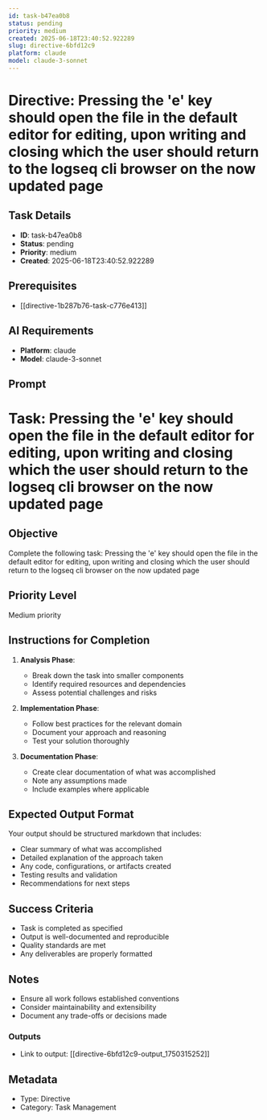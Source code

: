 ```yaml
---
id: task-b47ea0b8
status: pending
priority: medium
created: 2025-06-18T23:40:52.922289
slug: directive-6bfd12c9
platform: claude
model: claude-3-sonnet
---
```


# Directive: Pressing the &#x27;e&#x27; key should open the file in the default editor for editing, upon writing and closing which the user should return to the logseq cli browser on the now updated page

## Task Details
- **ID**: task-b47ea0b8
- **Status**: pending
- **Priority**: medium
- **Created**: 2025-06-18T23:40:52.922289

## Prerequisites
- [[directive-1b287b76-task-c776e413]]

## AI Requirements
- **Platform**: claude
- **Model**: claude-3-sonnet

## Prompt
# Task: Pressing the &#x27;e&#x27; key should open the file in the default editor for editing, upon writing and closing which the user should return to the logseq cli browser on the now updated page

## Objective
Complete the following task: Pressing the &#x27;e&#x27; key should open the file in the default editor for editing, upon writing and closing which the user should return to the logseq cli browser on the now updated page

## Priority Level
Medium priority

## Instructions for Completion
1. **Analysis Phase**: 
   - Break down the task into smaller components
   - Identify required resources and dependencies
   - Assess potential challenges and risks

2. **Implementation Phase**:
   - Follow best practices for the relevant domain
   - Document your approach and reasoning
   - Test your solution thoroughly

3. **Documentation Phase**:
   - Create clear documentation of what was accomplished
   - Note any assumptions made
   - Include examples where applicable

## Expected Output Format
Your output should be structured markdown that includes:
- Clear summary of what was accomplished
- Detailed explanation of the approach taken
- Any code, configurations, or artifacts created
- Testing results and validation
- Recommendations for next steps

## Success Criteria
- Task is completed as specified
- Output is well-documented and reproducible
- Quality standards are met
- Any deliverables are properly formatted

## Notes
- Ensure all work follows established conventions
- Consider maintainability and extensibility
- Document any trade-offs or decisions made

### Outputs
- Link to output: [[directive-6bfd12c9-output_1750315252]]

## Metadata
- Type: Directive
- Category: Task Management
